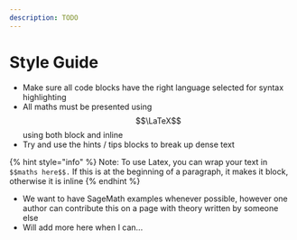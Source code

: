 ```yaml
---
description: TODO
---
```


# Style Guide

* Make sure all code blocks have the right language selected for syntax highlighting
* All maths must be presented using $$\LaTeX$$using both block and inline
* Try and use the hints / tips blocks to break up dense text

{% hint style="info" %}
Note: To use Latex, you can wrap your text in `$$maths here$$.` If this is at the beginning of a paragraph, it makes it block, otherwise it is inline
{% endhint %}

* We want to have SageMath examples whenever possible, however one author can contribute this on a page with theory written by someone else
* Will add more here when I can... 



